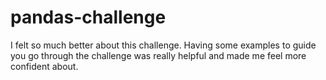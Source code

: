 # pandas-challenge

I felt so much better about this challenge. Having some examples to guide you go through the challenge was really helpful and made me feel more confident about.

